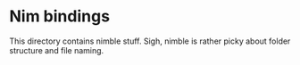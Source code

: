 # Nim bindings

This directory contains nimble stuff. Sigh, nimble is rather picky about folder structure and file naming.

